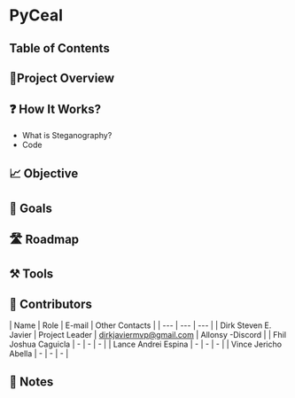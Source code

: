 # PyCeal


## Table of Contents


## 🎯Project Overview

## ❓ How It Works? 
- What is Steganography?  
- Code

## 📈 Objective



## 🥅 Goals


## 🛣️ Roadmap

## ⚒️ Tools


## 👷‍ Contributors

| Name | Role | E-mail | Other Contacts |
| --- | --- | --- |
| Dirk Steven E. Javier | Project Leader | dirkjaviermvp@gmail.com | Allonsy -Discord |
| Fhil Joshua Caguicla | - | - | - |
| Lance Andrei Espina | - | - | - |
| Vince Jericho Abella | - | - | - |

## 📝 Notes
